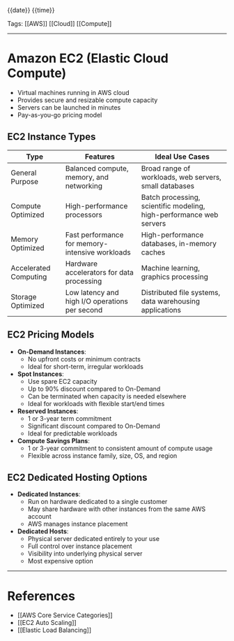 {{date}} {{time}}

Tags: [[AWS]] [[Cloud]] [[Compute]]

---

# Amazon EC2 (Elastic Cloud Compute)

- Virtual machines running in AWS cloud
- Provides secure and resizable compute capacity
- Servers can be launched in minutes
- Pay-as-you-go pricing model

## EC2 Instance Types

| Type                  | Features                                        | Ideal Use Cases                                                     |
| --------------------- | ----------------------------------------------- | ------------------------------------------------------------------- |
| General Purpose       | Balanced compute, memory, and networking        | Broad range of workloads, web servers, small databases              |
| Compute Optimized     | High-performance processors                     | Batch processing, scientific modeling, high-performance web servers |
| Memory Optimized      | Fast performance for memory-intensive workloads | High-performance databases, in-memory caches                        |
| Accelerated Computing | Hardware accelerators for data processing       | Machine learning, graphics processing                               |
| Storage Optimized     | Low latency and high I/O operations per second  | Distributed file systems, data warehousing applications             |

## EC2 Pricing Models

- **On-Demand Instances**:
  - No upfront costs or minimum contracts
  - Ideal for short-term, irregular workloads
- **Spot Instances**:
  - Use spare EC2 capacity
  - Up to 90% discount compared to On-Demand
  - Can be terminated when capacity is needed elsewhere
  - Ideal for workloads with flexible start/end times
- **Reserved Instances**:
  - 1 or 3-year term commitment
  - Significant discount compared to On-Demand
  - Ideal for predictable workloads
- **Compute Savings Plans**:
  - 1 or 3-year commitment to consistent amount of compute usage
  - Flexible across instance family, size, OS, and region

## EC2 Dedicated Hosting Options

- **Dedicated Instances**:
  - Run on hardware dedicated to a single customer
  - May share hardware with other instances from the same AWS account
  - AWS manages instance placement
- **Dedicated Hosts**:
  - Physical server dedicated entirely to your use
  - Full control over instance placement
  - Visibility into underlying physical server
  - Most expensive option

---

# References

- [[AWS Core Service Categories]]
- [[EC2 Auto Scaling]]
- [[Elastic Load Balancing]]
